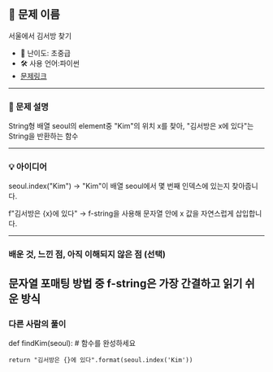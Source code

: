 ## 📘 문제 이름

서울에서 김서방 찾기

- 🧩 난이도: 초중급
- 🛠 사용 언어:파이썬
- [문제링크](https://school.programmers.co.kr/learn/courses/30/lessons/12919)

---

### 🧠 문제 설명

String형 배열 seoul의 element중 "Kim"의 위치 x를 찾아, "김서방은 x에 있다"는 String을 반환하는 함수


---

### 💡 아이디어

seoul.index("Kim")
→ "Kim"이 배열 seoul에서 몇 번째 인덱스에 있는지 찾아줍니다.

f"김서방은 {x}에 있다"
→ f-string을 사용해 문자열 안에 x 값을 자연스럽게 삽입합니다.


---

### 배운 것, 느낀 점, 아직 이해되지 않은 점 (선택)

문자열 포매팅 방법 중 f-string은 가장 간결하고 읽기 쉬운 방식
---

### 다른 사람의 풀이

def findKim(seoul):
    # 함수를 완성하세요

    return "김서방은 {}에 있다".format(seoul.index('Kim'))


